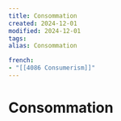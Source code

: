 ```yaml
---
title: Consommation
created: 2024-12-01
modified: 2024-12-01
tags: 
alias: Consommation

french:
- "[[4086 Consumerism]]"
---
```

# Consommation
